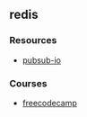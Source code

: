 ## redis

### Resources

- [pubsub-io](https://github.com/lemoncode21/nodejs-redis/blob/master/config.js)

### Courses

- [freecodecamp](https://youtu.be/XCsS_NVAa1g?si=vGAZ-eSBdVizeY8b)